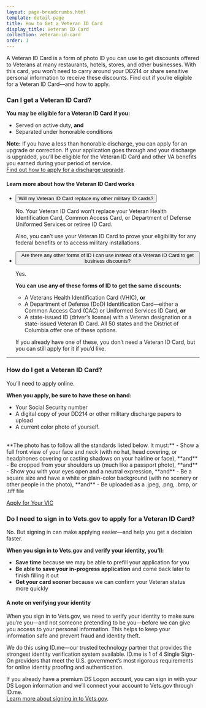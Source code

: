 ```yaml
---
layout: page-breadcrumbs.html
template: detail-page
title: How to Get a Veteran ID Card
display_title: Veteran ID Card
collection: veteran-id-card
order: 1
---
```


<div class="va-introtext">

A Veteran ID Card is a form of photo ID you can use to get discounts offered to Veterans at many restaurants, hotels, stores, and other businesses. With this card, you won’t need to carry around your DD214 or share sensitive personal information to receive these discounts. Find out if you’re eligible for a Veteran ID Card—and how to apply.

</div>

<div class="feature" markdown=“1”>

### Can I get a Veteran ID Card?

**You may be eligible for a Veteran ID Card if you:**
- Served on active duty, **and**
- Separated under honorable conditions

**Note:** If you have a less than honorable discharge, you can apply for an upgrade or correction. If your application goes through and your discharge is upgraded, you’ll be eligible for the Veteran ID Card and other VA benefits you earned during your period of service. <br>
[Find out how to apply for a discharge upgrade](/discharge-upgrade-instructions/).

</div>

#### Learn more about how the Veteran ID Card works

<div class="usa-accordion">
<ul class="usa-unstyled-list">
<li>
<button class="usa-button-unstyled usa-accordion-button" aria-controls="replace">Will my Veteran ID Card replace my other military ID cards?</button>
<div id="replace" class="usa-accordion-content">

No. Your Veteran ID Card won’t replace your Veteran Health Identification Card, Common Access Card, or Department of Defense Uniformed Services or retiree ID Card.

Also, you can’t use your Veteran ID Card to prove your eligibility for any federal benefits or to access military installations.

</div>
</li>
<li>
<button class="usa-button-unstyled usa-accordion-button" aria-controls="instead">Are there any other forms of ID I can use instead of a Veteran ID Card to get business discounts?</button>
<div id="instead" class="usa-accordion-content">

Yes.

**You can use any of these forms of ID to get the same discounts:**
- A Veterans Health Identification Card (VHIC), **or**
- A Department of Defense (DoD) Identification Card—either a Common Access Card (CAC) or Uniformed Services ID Card, **or**
- A state-issued ID (driver’s license) with a Veteran designation or a state-issued Veteran ID Card. All 50 states and the District of Columbia offer one of these options.

If you already have one of these, you don’t need a Veteran ID Card, but you can still apply for it if you’d like.

</div>
</li>
</ul>
</div>

-----

### How do I get a Veteran ID Card?

You’ll need to apply online.

**When you apply, be sure to have these on hand:**
- Your Social Security number
- A digital copy of your DD214 or other military discharge papers to upload 
- A current color photo of yourself. <br>
<br>
**The photo has to follow all the standards listed below. It must:**
  - Show a full front view of your face and neck (with no hat, head covering, or headphones covering or casting shadows on your hairline or face), **and**
  - Be cropped from your shoulders up (much like a passport photo), **and**
  - Show you with your eyes open and a neutral expression, **and**
  - Be a square size and have a white or plain-color background (with no scenery or other people in the photo), **and**
  - Be uploaded as a .jpeg, .png, .bmp, or .tiff file
  
 <a class="usa-button-primary va-button-primary" href="/veteran-id-card/index/">Apply for Your VIC</a>

### Do I need to sign in to Vets.gov to apply for a Veteran ID Card?

No. But signing in can make applying easier—and help you get a decision faster.

**When you sign in to Vets.gov and verify your identity, you’ll:**
-	**Save time** because we may be able to prefill your application for you
-	**Be able to save your in-progress application** and come back later to finish filling it out
-	**Get your card sooner** because we can confirm your Veteran status more quickly

#### A note on verifying your identity	

When you sign in to Vets.gov, we need to verify your identity to make sure you’re you—and not someone pretending to be you—before we can give you access to your personal information. This helps to keep your information safe and prevent fraud and identity theft. 

We do this using ID.me—our trusted technology partner that provides the strongest identity verification system available. ID.me is 1 of 4 Single Sign-On providers that meet the U.S. government’s most rigorous requirements for online identity proofing and authentication. 

If you already have a premium DS Logon account, you can sign in with your DS Logon information and we’ll connect your account to Vets.gov through ID.me.<br>
[Learn more about signing in to Vets.gov](/faq/).

<br>

<script src="https://standards.usa.gov/assets/js/vendor/uswds.min.js" type="text/javascript"></script>




